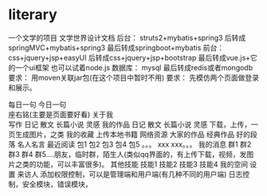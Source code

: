 # literary
一个文学的项目
                              文学世界设计文档
后台：   struts2+mybatis+spring3  后转成springMVC+mybatis+spring3     最后转成springboot+mybatis
前台：   css+jquery+jsp+easyUI      后转成css+jquery+jsp+bootstrap        最后转成vue.js+它的一个ui框架 也可以试着node.js
数据库： mysql															    最后转成redis或者mongodb
要求：   用moven关联jar包(在这个项目中暂时不用)
要求：   先模仿两个页面做登录和展示。

每日一句
        今日一句     
	座右铭(主要是页面要好看)
	关于我		
写作
	日记
	散文
	长篇小说
	灵感
我的作品
	日记
	散文
	长篇小说
	灵感
	下载，上传，一页生成图片，之类
我的收藏
	上传本地书籍
	网络资源
	大家的作品
	经典作品
	好的段落
	名人名言
最近阅读
	包1
	包2
	包3
	包4
	包5 。。。
	xxx
	xxx。。。
我的消息
	群1
	群2
	群3
	群4
	群5....朋友，临时群，陌生人(类似qq界面的，有上传下载，视频，发图片之类的功能，可以丰富很多)。
其他技能
	技能1
	技能2
	技能3
	技能4
我的空间
	设置
	来访人
   添加权限控制，可以是管理端和用户端(有几种不同的用户端)
   日志控制，安全模块，错误模块，
